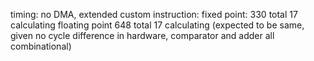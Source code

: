 timing: 
no DMA, extended custom instruction:
    fixed point: 330 total
        17 calculating
    floating point 648 total
        17 calculating (expected to be same, given no cycle difference in hardware, comparator and adder all combinational)
